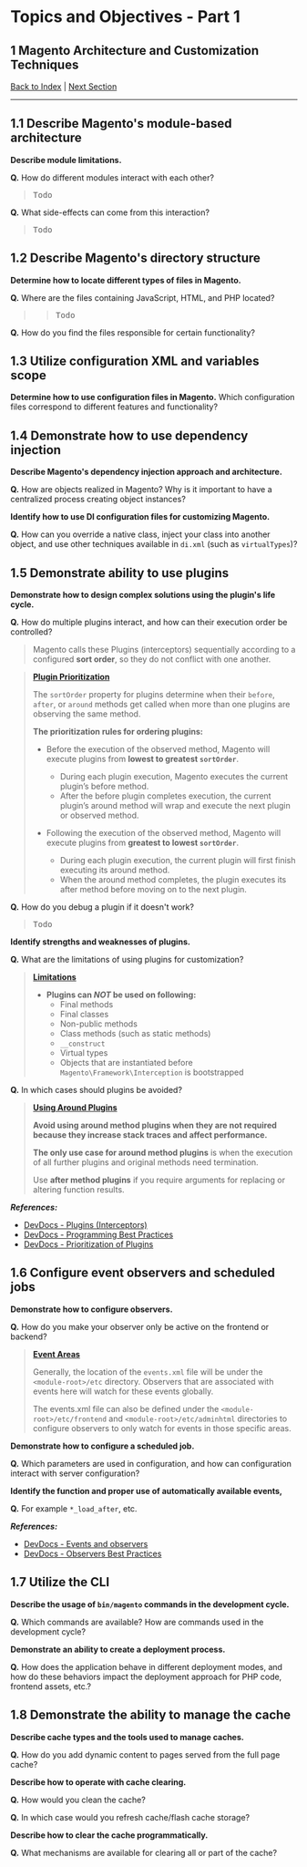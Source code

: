 # Topics and Objectives - Part 1

## **1** Magento Architecture and Customization Techniques

[Back to Index](./) | [Next Section](./2.md)

------


## **1.1** Describe Magento's module-based architecture

**Describe module limitations.** 


**Q.** How do different modules interact with each other? 

> <kbd>Todo</kbd>


**Q.** What side-effects can come from this interaction?

> <kbd>Todo</kbd>

## **1.2** Describe Magento's directory structure

**Determine how to locate different types of files in Magento.** 

**Q.** Where are the files containing JavaScript, HTML, and PHP located?

> > <kbd>Todo</kbd> 

**Q.** How do you find the files responsible for certain functionality?

## **1.3** Utilize configuration XML and variables scope

**Determine how to use configuration files in Magento.** Which configuration files correspond to different features and functionality?

## **1.4** Demonstrate how to use dependency injection

**Describe Magento's dependency injection approach and architecture.** 

**Q.** How are objects realized in Magento? Why is it important to have a centralized process creating object instances?

**Identify how to use DI configuration files for customizing Magento.** 

**Q.** How can you override a native class, inject your class into another object, and use other techniques available in `di.xml` (such as `virtualTypes`)?


## **1.5** Demonstrate ability to use plugins

**Demonstrate how to design complex solutions using the plugin's life cycle.** 

**Q.** How do multiple plugins interact, and how can their execution order be controlled?

> Magento calls these Plugins (interceptors) sequentially according to a configured **sort order**, so they do not conflict with one another.

> **[Plugin Prioritization](http://devdocs.magento.com/guides/v2.2/extension-dev-guide/plugins.html#prioritizing-plugins)**
>
> The `sortOrder` property for plugins determine when their `before`, `after`, or `around` methods get called when more than one plugins are observing the same method.
>
> **The prioritization rules for ordering plugins:**
>
> * Before the execution of the observed method, Magento will execute plugins from **lowest to greatest `sortOrder`**.
>   * During each plugin execution, Magento executes the current plugin’s before method.
>   * After the before plugin completes execution, the current plugin’s around method will wrap and execute the next plugin or observed method.
>
> * Following the execution of the observed method, Magento will execute plugins from **greatest to lowest `sortOrder`**.
>   * During each plugin execution, the current plugin will first finish executing its around method.
>   * When the around method completes, the plugin executes its after method before moving on to the next plugin.
  
**Q.** How do you debug a plugin if it doesn't work?

> <kbd>Todo</kbd>

**Identify strengths and weaknesses of plugins.** 

**Q.** What are the limitations of using plugins for customization? 

> **[Limitations](http://devdocs.magento.com/guides/v2.2/extension-dev-guide/plugins.html#limitations)**
>
> * **Plugins can _NOT_ be used on following:**
>   * Final methods
>   * Final classes
>   * Non-public methods
>   * Class methods (such as static methods)
>   * `__construct`
>   * Virtual types
>   * Objects that are instantiated before `Magento\Framework\Interception` is bootstrapped

**Q.** In which cases should plugins be avoided?

> **[Using Around Plugins](http://devdocs.magento.com/guides/v2.2/ext-best-practices/extension-coding/common-programming-bp.html#using-around-plugins)**
>
> **Avoid using around method plugins when they are not required because they increase stack traces and affect performance.**
>
> **The only use case for around method plugins** is when the execution of all further plugins and original methods need termination.
>
> Use **after method plugins** if you require arguments for replacing or altering function results.

**_References:_**

* [DevDocs - Plugins (Interceptors)](http://devdocs.magento.com/guides/v2.2/extension-dev-guide/plugins.html)
* [DevDocs - Programming Best Practices](http://devdocs.magento.com/guides/v2.2/ext-best-practices/extension-coding/common-programming-bp.html)
* [DevDocs - Prioritization of Plugins](http://devdocs.magento.com/guides/v2.2/extension-dev-guide/plugins.html#prioritizing-plugins)


## **1.6** Configure event observers and scheduled jobs

**Demonstrate how to configure observers.** 

**Q.** How do you make your observer only be active on the frontend or backend?

> **[Event Areas]()**
>
> Generally, the location of the `events.xml` file will be under the `<module-root>/etc` directory. Observers that are associated with events here will watch for these events globally. 
>
> The events.xml file can also be defined under the `<module-root>/etc/frontend` and `<module-root>/etc/adminhtml` directories to configure observers to only watch for events in those specific areas.

**Demonstrate how to configure a scheduled job.** 

**Q.** Which parameters are used in configuration, and how can configuration interact with server configuration?

**Identify the function and proper use of automatically available events,**

**Q.** For example `*_load_after`, etc.


**_References:_**

* [DevDocs - Events and observers](http://devdocs.magento.com/guides/v2.2/extension-dev-guide/events-and-observers.html)
* [DevDocs - Observers Best Practices](http://devdocs.magento.com/guides/v2.2/ext-best-practices/extension-coding/observers-bp.html)

## **1.7** Utilize the CLI

**Describe the usage of `bin/magento` commands in the development cycle.**  

**Q.** Which commands are available? How are commands used in the development cycle?

**Demonstrate an ability to create a deployment process.** 

**Q.** How does the application behave in different deployment modes, and how do these behaviors impact the deployment approach for PHP code, frontend assets, etc.?

## **1.8** Demonstrate the ability to manage the cache

**Describe cache types and the tools used to manage caches.**
 
**Q.**  How do you add dynamic content to pages served from the full page cache?

**Describe how to operate with cache clearing.**
 
**Q.** How would you clean the cache? 

**Q.** In which case would you refresh cache/flash cache storage?

**Describe how to clear the cache programmatically.** 

**Q.** What mechanisms are available for clearing all or part of the cache?
